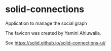 # solid-connections
Application to manage the social graph

The favicon was created by Yamini Ahluwalia.

See https://solid.github.io/solid-connections-ui/
